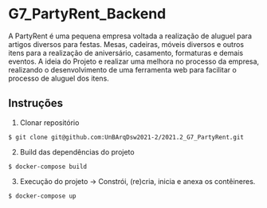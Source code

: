 # G7_PartyRent_Backend

A PartyRent é uma pequena empresa voltada a realização de aluguel para artigos diversos para festas. Mesas, cadeiras, móveis diversos e outros itens para a realização de aniversário, casamento, formaturas e demais eventos. A ideia do Projeto e realizar uma melhora no processo da empresa, realizando o desenvolvimento de uma ferramenta web para facilitar o processo de aluguel dos itens.

## Instruções
1. Clonar repositório
```
$ git clone git@github.com:UnBArqDsw2021-2/2021.2_G7_PartyRent.git
```

2. Build das dependências do projeto
```
$ docker-compose build
```

3. Execução do projeto -> Constrói, (re)cria, inicia e anexa os contêineres.
```
$ docker-compose up
```

